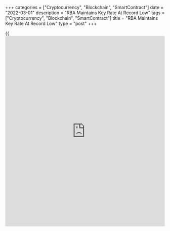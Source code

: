 +++
categories = ["Cryptocurrency", "Blockchain", "SmartContract"]
date = "2022-03-01"
description = "RBA Maintains Key Rate At Record Low"
tags = ["Cryptocurrency", "Blockchain", "SmartContract"]
title = "RBA Maintains Key Rate At Record Low"
type = "post"
+++

{{<iframe id="large-banner" src="https://www.bounty.group/#slide=28.0" width="100%" height="600" scrolling="no" style="border: 0px solid rgb(216, 221, 230); border-radius: 3px;">}}

Australia's central bank left its key interest rate unchanged at a
record low and repeated to maintain its supportive stance until
inflation returns to the target range in a sustainable manner.

The [policy](https://www.fintechee.com/policy/) board of the Reserve Bank of Australia headed by Governor
Philip Lowe decided to maintain its cash rate target at 0.10 percent.

The Board will not increase the cash rate until actual inflation is
sustainably within the 2 to 3 percent target range, Lowe said in the
statement. While inflation has picked up, it is too early to conclude
that it is sustainably within the target range.

The bank noted that the war in Ukraine is a major new source of
uncertainty. The prices of many commodities have increased further due
to the war in Ukraine.

The board is prepared to be patient as it monitors how the various
factors affecting inflation in Australia evolve, Lowe added.

Although the bank highlighted the risks from the Ukraine war when it
kept interest rates unchanged, an upside surprise in the first quarter
inflation will trigger the first rate hike in June, Marcel Thieliant, an
economist at Capital Economics, said. The economist expects headline
inflation to surpass 4 percent before long.

"Despite a hot labor market, surging inflation, hikes from other central
banks and rising bond yields, the Reserve Bank of Australia can still
point to restrained wage growth as a reason for maintaining its
accommodative [policy](https://www.fintechee.com/policy/) stance, therefore failing to give any help to the
Australian dollar," Robert Carnell and Francesco Pesole, economists at
ING said.

For comments and feedback [contact](https://www.playgroundfx.com/contact/): editorial@rtt[news](https://www.letsplayfx.com/blog/forex-news-website/).com

[Economic News][1]

 **What parts of the world are seeing the best (and worst) economic
performances lately? Click[here][2] to check out our [Econ Scorecard][2]
and find out! See up-to-the-moment [ranking](https://www.playgroundfx.com/blog/crypto-exchange-ranking/)s for the best and worst
performers in [GDP][3], [unemployment rate][4], [inflation][5] and much
more.**

   1. www.rtt[news](https://www.letsplayfx.com/blog/forex-news-website/).com/Content/EconomicNews.aspx
   2. www.rtt[news](https://www.letsplayfx.com/blog/forex-news-website/).com/economic-scorecard/world-rank/PPI/highest-performance.aspx
   3. www.rtt[news](https://www.letsplayfx.com/blog/forex-news-website/).com/economic-scorecard/world-rank/GDP/highest-performance.aspx
   4. www.rtt[news](https://www.letsplayfx.com/blog/forex-news-website/).com/economic-scorecard/world-rank/unemployment-rate/lowest-performance.aspx
   5. www.rtt[news](https://www.letsplayfx.com/blog/forex-news-website/).com/economic-scorecard/world-rank/CPI/highest-performance.aspx